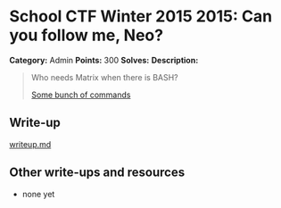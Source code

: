 # School CTF Winter 2015 2015: Can you follow me, Neo?

**Category:** Admin
**Points:** 300
**Solves:** 
**Description:**

> Who needs Matrix when there is BASH?
> 
> 
> [Some bunch of commands](./commands_d036c00bcca4d54ebe0dcde4e3312d680a6b9c2c.txt)


## Write-up

[writeup.md](./writeup.md)

## Other write-ups and resources

* none yet
